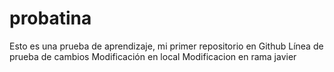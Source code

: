 # probatina
Esto es una prueba de aprendizaje, mi primer repositorio en Github
Línea de prueba de cambios
Modificación en local
Modificacion en rama javier